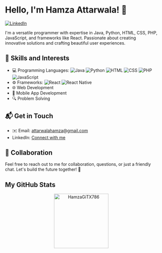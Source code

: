 # Hello, I'm Hamza Attarwala! 👋
[![LinkedIn](https://img.shields.io/badge/LinkedIn-Connect-blue)](https://www.linkedin.com/in/hamza-attarwala-53245a198/)

I'm a versatile programmer with expertise in Java, Python, HTML, CSS, PHP, JavaScript, and frameworks like React. Passionate about creating innovative solutions and crafting beautiful user experiences.

## 💼 Skills and Interests

- 💻 Programming Languages: 
![Java](https://img.shields.io/badge/Java-007396?style=for-the-badge&logo=java&logoColor=white)
![Python](https://img.shields.io/badge/Python-3776AB?style=for-the-badge&logo=python&logoColor=white)
![HTML](https://img.shields.io/badge/HTML-E34F26?style=for-the-badge&logo=html5&logoColor=white)
![CSS](https://img.shields.io/badge/CSS-1572B6?style=for-the-badge&logo=css3&logoColor=white)
![PHP](https://img.shields.io/badge/PHP-777BB4?style=for-the-badge&logo=php&logoColor=white)
![JavaScript](https://img.shields.io/badge/JavaScript-F7DF1E?style=for-the-badge&logo=javascript&logoColor=black)
- ⚙️ Frameworks: 
![React](https://img.shields.io/badge/React-61DAFB?style=for-the-badge&logo=react&logoColor=black)
![React Native](https://img.shields.io/badge/React_Native-61DAFB?style=for-the-badge&logo=react&logoColor=black)
- 🌐 Web Development
- 📱 Mobile App Development
- 🔍 Problem Solving

## 📬 Get in Touch

- ✉️ Email: <a href="mailto:attarwalahamza@gmail.com">attarwalahamza@gmail.com</a>
- LinkedIn: [Connect with me](https://www.linkedin.com/in/hamza-attarwala-53245a198/)

## 🤝 Collaboration

Feel free to reach out to me for collaboration, questions, or just a friendly chat. Let's build the future together! 🚀

## My GitHub Stats
<p align="center">
  <img align='center' height="180em" src="https://github-readme-stats.vercel.app/api/top-langs/?username=HamzaGiTX786&show_icons=true&theme=dark&layout=compact" alt="HamzaGiTX786" />
</p>
